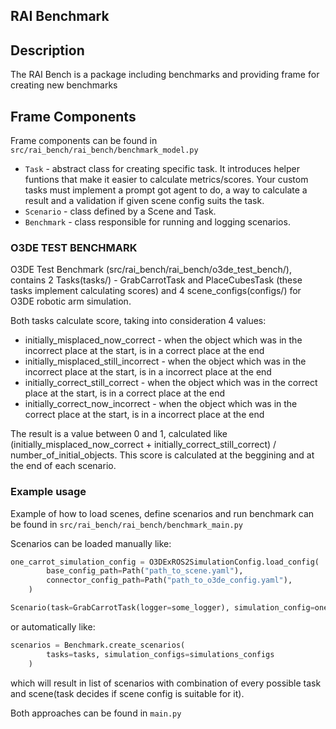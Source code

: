 ## RAI Benchmark

## Description

The RAI Bench is a package including benchmarks and providing frame for creating new benchmarks

## Frame Components

Frame components can be found in `src/rai_bench/rai_bench/benchmark_model.py`

- `Task` - abstract class for creating specific task. It introduces helper funtions that make it easier to calculate metrics/scores. Your custom tasks must implement a prompt got agent to do, a way to calculate a result and a validation if given scene config suits the task.
- `Scenario` - class defined by a Scene and Task.
- `Benchmark` - class responsible for running and logging scenarios.

### O3DE TEST BENCHMARK

O3DE Test Benchmark (src/rai_bench/rai_bench/o3de_test_bench/), contains 2 Tasks(tasks/) - GrabCarrotTask and PlaceCubesTask (these tasks implement calculating scores) and 4 scene_configs(configs/) for O3DE robotic arm simulation.

Both tasks calculate score, taking into consideration 4 values:

- initially_misplaced_now_correct - when the object which was in the incorrect place at the start, is in a correct place at the end
- initially_misplaced_still_incorrect - when the object which was in the incorrect place at the start, is in a incorrect place at the end
- initially_correct_still_correct - when the object which was in the correct place at the start, is in a correct place at the end
- initially_correct_now_incorrect - when the object which was in the correct place at the start, is in a incorrect place at the end

The result is a value between 0 and 1, calculated like (initially_misplaced_now_correct + initially_correct_still_correct) / number_of_initial_objects.
This score is calculated at the beggining and at the end of each scenario.

### Example usage

Example of how to load scenes, define scenarios and run benchmark can be found in `src/rai_bench/rai_bench/benchmark_main.py`

Scenarios can be loaded manually like:

```python
one_carrot_simulation_config = O3DExROS2SimulationConfig.load_config(
        base_config_path=Path("path_to_scene.yaml"),
        connector_config_path=Path("path_to_o3de_config.yaml"),
    )

Scenario(task=GrabCarrotTask(logger=some_logger), simulation_config=one_carrot_simulation_config)
```

or automatically like:

```python
scenarios = Benchmark.create_scenarios(
        tasks=tasks, simulation_configs=simulations_configs
    )
```

which will result in list of scenarios with combination of every possible task and scene(task decides if scene config is suitable for it).

Both approaches can be found in `main.py`
